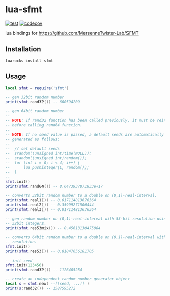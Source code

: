 # lua-sfmt

[![test](https://github.com/mah0x211/lua-sfmt/actions/workflows/test.yml/badge.svg)](https://github.com/mah0x211/lua-sfmt/actions/workflows/test.yml)
[![codecov](https://codecov.io/gh/mah0x211/lua-sfmt/branch/master/graph/badge.svg)](https://codecov.io/gh/mah0x211/lua-sfmt)

lua bindings for https://github.com/MersenneTwister-Lab/SFMT


## Installation

```sh
luarocks install sfmt
```

## Usage

```lua
local sfmt = require('sfmt')

-- gen 32bit random number
print(sfmt.rand32()) -- 600594209

-- gen 64bit random number
--
-- NOTE: If rand32 function has been called previously, it must be reinitialized 
-- before calling rand64 function.
--
-- NOTE: If no seed value is passed, a default seeds are automatically
-- generated as follows:
--
--  // set default seeds
--  srandom((unsigned int)time(NULL));
--  srandom((unsigned int)random());
--  for (int i = 0; i < 4; i++) {
--      lua_pushinteger(L, random());
--  }
--
sfmt.init()
print(sfmt.rand64()) -- 8.6473937871833e+17

-- converts 32bit random number to a double on (0,1)-real-interval.
print(sfmt.real1()) -- 0.017114813676364
print(sfmt.real2()) -- 0.35999271506444
print(sfmt.real3()) -- 0.017114813676364

-- gen random number on (0,1)-real-interval with 53-bit resolution using two 
-- 32bit integers.
print(sfmt.res53mix()) -- 0.45613130475084

-- converts 64bit random number to a double on (0,1)-real-interval with 53bit 
-- resolution.
sfmt.init()
print(sfmt.res53()) -- 0.81847656181705

-- init seed
sfmt.init(123456)
print(sfmt.rand32()) -- 1126405254

-- create an independent random number generator object
local s = sfmt.new( --[[seed, ...]] )
print(s:rand32()) -- 1587595272
```

